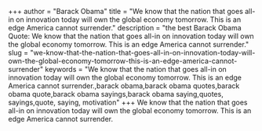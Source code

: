 +++
author = "Barack Obama"
title = "We know that the nation that goes all-in on innovation today will own the global economy tomorrow. This is an edge America cannot surrender."
description = "the best Barack Obama Quote: We know that the nation that goes all-in on innovation today will own the global economy tomorrow. This is an edge America cannot surrender."
slug = "we-know-that-the-nation-that-goes-all-in-on-innovation-today-will-own-the-global-economy-tomorrow-this-is-an-edge-america-cannot-surrender"
keywords = "We know that the nation that goes all-in on innovation today will own the global economy tomorrow. This is an edge America cannot surrender.,barack obama,barack obama quotes,barack obama quote,barack obama sayings,barack obama saying,quotes, sayings,quote, saying, motivation"
+++
We know that the nation that goes all-in on innovation today will own the global economy tomorrow. This is an edge America cannot surrender.
